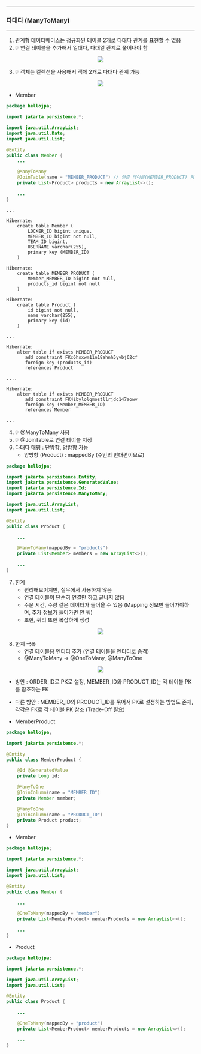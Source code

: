 -----
### 다대다 (ManyToMany)
-----
1. 관계형 데이터베이스는 정규화된 테이블 2개로 다대다 관계를 표현할 수 없음
2. 💡 연결 테이블을 추가해서 일대다, 다대일 관계로 풀어내야 함
<div align="center">
<img src="https://github.com/user-attachments/assets/1f1f4a55-c483-4409-bc79-48e8b5101930">
</div>

3. 💡 객체는 컬렉션을 사용해서 객체 2개로 다대다 관계 가능
<div align="center">
<img src="https://github.com/user-attachments/assets/788e168c-1cb2-4272-ba3f-f74cd96eb041">
</div>

  - Member
```java
package hellojpa;

import jakarta.persistence.*;

import java.util.ArrayList;
import java.util.Date;
import java.util.List;

@Entity
public class Member {
    ...

    @ManyToMany
    @JoinTable(name = "MEMBER_PRODUCT") // 연결 테이블(MEMBER_PRODUCT) 지정
    private List<Product> products = new ArrayList<>();

    ...
}
```
```
...

Hibernate: 
    create table Member (
        LOCKER_ID bigint unique,
        MEMBER_ID bigint not null,
        TEAM_ID bigint,
        USERNAME varchar(255),
        primary key (MEMBER_ID)
    )

Hibernate: 
    create table MEMBER_PRODUCT (
        Member_MEMBER_ID bigint not null,
        products_id bigint not null
    )

Hibernate: 
    create table Product (
        id bigint not null,
        name varchar(255),
        primary key (id)
    )

...

Hibernate: 
    alter table if exists MEMBER_PRODUCT 
       add constraint FKc6hsxwm11n18ahnh5yvbj62cf 
       foreign key (products_id) 
       references Product

....

Hibernate: 
    alter table if exists MEMBER_PRODUCT 
       add constraint FK4ibylolqmostllrjdc147aowv 
       foreign key (Member_MEMBER_ID) 
       references Member

...

```

4. 💡 @ManyToMany 사용
5. 💡 @JoinTable로 연결 테이블 지정
6. 다대다 매핑 : 단방향, 양방향 가능
   - 양방향 (Product) : mappedBy (주인의 반대편이므로)
```java
package hellojpa;

import jakarta.persistence.Entity;
import jakarta.persistence.GeneratedValue;
import jakarta.persistence.Id;
import jakarta.persistence.ManyToMany;

import java.util.ArrayList;
import java.util.List;

@Entity
public class Product {

    ...

    @ManyToMany(mappedBy = "products")
    private List<Member> members = new ArrayList<>();

    ...
}
```
7. 한계
   - 편리해보이지만, 실무에서 사용하지 않음
   - 연결 테이블이 단순히 연결만 하고 끝나지 않음
   - 주문 시간, 수량 같은 데이터가 들어올 수 있음 (Mapping 정보만 들어가야하며, 추가 정보가 들어가면 안 됨)
   - 또한, 쿼리 또한 복잡하게 생성
<div align="center">
<img src="https://github.com/user-attachments/assets/6235bd3c-238e-47a5-9b91-61c48c347629">
</div>


8. 한계 극복
   - 연결 테이블용 엔티티 추가 (연결 테이블을 엔티티로 승격)
   - @ManyToMany → @OneToMany, @ManyToOne
<div align="center">
<img src="https://github.com/user-attachments/assets/46c79daa-8cdf-4110-a0f5-257f51fa587a">
</div>

  - 방안 : ORDER_ID로 PK로 설정, MEMBER_ID와 PRODUCT_ID는 각 테이블 PK를 참조하는 FK
  - 다른 방안 : MEMBER_ID와 PRODUCT_ID를 묶어서 PK로 설정하는 방법도 존재, 각각은 FK로 각 테이블 PK 참조 (Trade-Off 필요)

  - MemberProduct
```java
package hellojpa;

import jakarta.persistence.*;

@Entity
public class MemberProduct {

    @Id @GeneratedValue
    private Long id;

    @ManyToOne
    @JoinColumn(name = "MEMBER_ID")
    private Member member;

    @ManyToOne
    @JoinColumn(name = "PRODUCT_ID")
    private Product product;
}

```

  - Member
```java
package hellojpa;

import jakarta.persistence.*;

import java.util.ArrayList;
import java.util.List;

@Entity
public class Member {

    ...

    @OneToMany(mappedBy = "member")
    private List<MemberProduct> memberProducts = new ArrayList<>();

    ...
}
```

  - Product
```java
package hellojpa;

import jakarta.persistence.*;

import java.util.ArrayList;
import java.util.List;

@Entity
public class Product {

    ...

    @OneToMany(mappedBy = "product")
    private List<MemberProduct> memberProducts = new ArrayList<>();

    ...
}
```
